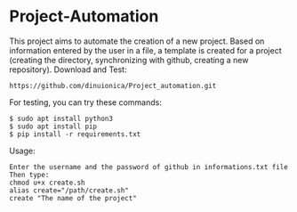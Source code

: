 # Project-Automation


This project aims to automate the creation of a new project. Based on information entered by the user in a file,
a template is created for a project (creating the directory, synchronizing with github, creating a new repository).
Download and Test:
```
https://github.com/dinuionica/Project_automation.git
```
For testing, you can try these commands:

```
$ sudo apt install python3
$ sudo apt install pip
$ pip install -r requirements.txt
```
Usage:
```
Enter the username and the password of github in informations.txt file
Then type:
chmod u+x create.sh
alias create="/path/create.sh"
create "The name of the project"
```
